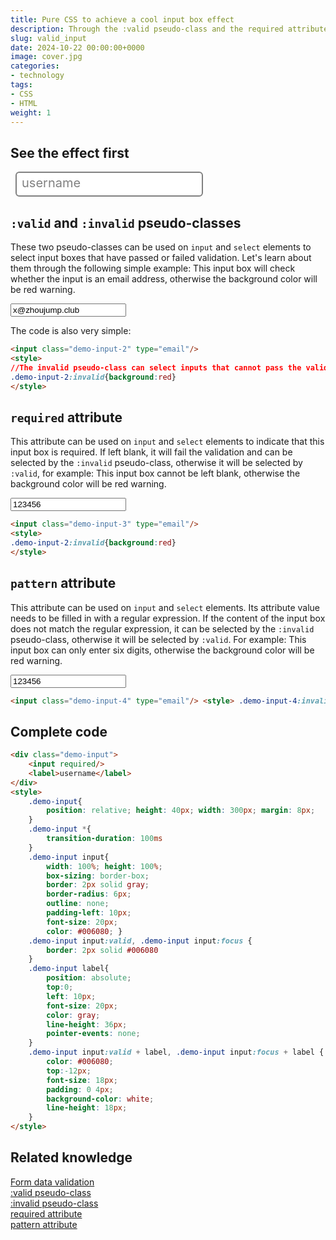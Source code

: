 ```yaml
---
title: Pure CSS to achieve a cool input box effect
description: Through the :valid pseudo-class and the required attribute, pure CSS realizes a dynamic label input box
slug: valid_input
date: 2024-10-22 00:00:00+0000
image: cover.jpg
categories:
- technology
tags:
- CSS
- HTML
weight: 1
---
```

## See the effect first

<div class="demo-input">
<input required/>
<label>username</label>
</div>
<style>
.demo-input{
position: relative;
height: 40px;
width: 300px;
margin: 8px;
}
.demo-input *{transition-duration: 100ms}
.demo-input input{
width: 100%;
height: 100%;
box-sizing: border-box; border: 2px solid gray; border-radius: 6px; outline: none; padding-left: 10px; font-size: 20px; color: #006080; } .demo-input input:valid, .demo-input input:focus {border: 2px solid #006080} .demo-input label{ position: absolute; top:0; left: 10px; font-size: 20px; color: gray; line-height: 36px; pointer-events: none; } .demo-input input:valid + label, .demo-input input:focus + label { color: #006080; top:-12px; font-size: 18px; padding: 0 4px; background-color: white;
line-height: 18px;
}
</style>

## `:valid` and `:invalid` pseudo-classes
These two pseudo-classes can be used on `input` and `select` elements to select input boxes that have passed or failed validation. Let's learn about them through the following simple example:
This input box will check whether the input is an email address, otherwise the background color will be red warning.

<input value="x@zhoujump.club" class="demo-input-2" type="email"/>
<style>
.demo-input-2:invalid{background:red}
</style>

The code is also very simple:
``` html
<input class="demo-input-2" type="email"/>
<style>
//The invalid pseudo-class can select inputs that cannot pass the validation
.demo-input-2:invalid{background:red}
</style>
```
## `required` attribute
This attribute can be used on `input` and `select` elements to indicate that this input box is required. If left blank, it will fail the validation and can be selected by the `:invalid` pseudo-class, otherwise it will be selected by `:valid`, for example:
This input box cannot be left blank, otherwise the background color will be red warning.

<input value="123456" class="demo-input-3" type="text" required/>
<style>
.demo-input-3:invalid{background:red}
</style>

``` html
<input class="demo-input-3" type="email"/>
<style>
.demo-input-2:invalid{background:red}
</style>
```
## `pattern` attribute
This attribute can be used on `input` and `select` elements. Its attribute value needs to be filled in with a regular expression. If the content of the input box does not match the regular expression, it can be selected by the `:invalid` pseudo-class, otherwise it will be selected by `:valid`. For example:
This input box can only enter six digits, otherwise the background color will be red warning.

<input value="123456" class="demo-input-4" type="text" pattern="\d{6,6}"/>
<style> .demo-input-4:invalid{background:red} </style>

``` html
<input class="demo-input-4" type="email"/> <style> .demo-input-4:invalid{background:red} </style> 
```
## Complete code 
```html
<div class="demo-input">
    <input required/>
    <label>username</label>
</div>
<style>
    .demo-input{
        position: relative; height: 40px; width: 300px; margin: 8px;
    }
    .demo-input *{
        transition-duration: 100ms
    }
    .demo-input input{
        width: 100%; height: 100%;
        box-sizing: border-box;
        border: 2px solid gray;
        border-radius: 6px;
        outline: none;
        padding-left: 10px;
        font-size: 20px;
        color: #006080; }
    .demo-input input:valid, .demo-input input:focus {
        border: 2px solid #006080
    }
    .demo-input label{
        position: absolute;
        top:0;
        left: 10px;
        font-size: 20px;
        color: gray;
        line-height: 36px;
        pointer-events: none;
    }
    .demo-input input:valid + label, .demo-input input:focus + label {
        color: #006080;
        top:-12px;
        font-size: 18px;
        padding: 0 4px;
        background-color: white;
        line-height: 18px;
    }
</style>
```
## Related knowledge
[Form data validation](https://developer.mozilla.org/zh-CN/docs/Learn/Forms/Form_validation)<br/>
[:valid pseudo-class](https://developer.mozilla.org/zh-CN/docs/Web/CSS/:valid)<br/>
[:invalid pseudo-class](https://developer.mozilla.org/zh-CN/docs/Web/CSS/:invalid)<br/>
[required attribute](https://developer.mozilla.org/zh-CN/docs/Web/HTML/Element/input#required)<br/>
[pattern attribute](https://developer.mozilla.org/zh-CN/docs/Web/HTML/Element/input#pattern)
